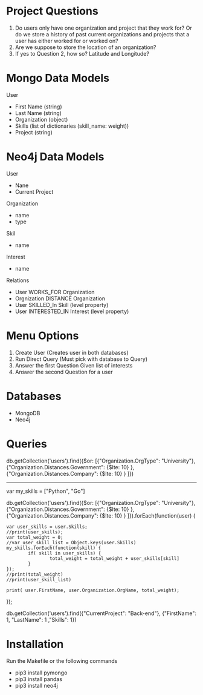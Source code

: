 
# Project Questions
1) Do users only have one organization and project that they work for? Or do we store a history of past current organizations and projects that a user has either worked for or worked on?
2) Are we suppose to store the location of an organization?
3) If yes to Question 2, how so? Latitude and Longitude?


# Mongo Data Models

User
- First Name (string)
- Last Name (string)
- Organization (object)
- Skills (list of dictionaries (skill_name: weight))
- Project (string)

# Neo4j Data Models

User
- Nane
- Current Project

Organization
- name
- type


Skil
- name

Interest
- name

Relations
- User WORKS_FOR Organization
- Orgnization DISTANCE Organization
- User SKILLED_In Skill (level property)
- User INTERESTED_IN Interest (level property)


# Menu Options
 1) Create User (Creates user in both databases)
 2) Run Direct Query (Must pick with database to Query)
 3) Answer the first Question Given list of interests
 4) Answer the second Question for a user

# Databases
- MongoDB
- Neo4j



# Queries

db.getCollection('users').find({$or: [{"Organization.OrgType": "University"}, {"Organization.Distances.Government": {$lte: 10}  }, {"Organization.Distances.Company": {$lte: 10}  } ]})

----------

var my_skills = ["Python", "Go"]

db.getCollection('users').find({$or: [{"Organization.OrgType": "University"}, {"Organization.Distances.Government": {$lte: 10}  }, {"Organization.Distances.Company": {$lte: 10}  } ]}).forEach(function(user) {
    
    var user_skills = user.Skills;
    //print(user_skills);
    var total_weight = 0;
    //var user_skill_list = Object.keys(user.Skills)
    my_skills.forEach(function(skill) {
            if( skill in user_skills) {
                    total_weight = total_weight + user_skills[skill]
            }
    });
    //print(total_weight)
    //print(user_skill_list)
    
    print( user.FirstName, user.Organization.OrgName, total_weight);
    
});



db.getCollection('users').find({"CurrentProject": "Back-end"}, {"FirstName": 1, "LastName": 1 ,"Skills": 1})


# Installation

Run the Makefile or the following commands
- pip3 install pymongo
- pip3 install pandas
- pip3 install neo4j
